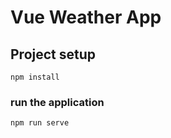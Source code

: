 # Vue Weather App

## Project setup
```
npm install
```

### run the application
```
npm run serve
```


